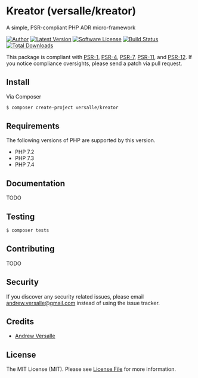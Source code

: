 # Kreator (versalle/kreator)
A simple, PSR-compliant PHP ADR micro-framework

[![Author](http://img.shields.io/badge/author-@versalle88-blue.svg?style=flat-square)](https://twitter.com/versalle88)
[![Latest Version](https://img.shields.io/github/release/versalle88/kreator.svg?style=flat-square)](https://github.com/versalle88/kreator/releases)
[![Software License](https://img.shields.io/badge/license-MIT-brightgreen.svg?style=flat-square)](LICENSE.md)
[![Build Status](https://img.shields.io/travis/versalle88/kreator/master.svg?style=flat-square)](https://travis-ci.org/versalle88/kreator)
[![Total Downloads](https://img.shields.io/packagist/dt/versalle/kreator.svg?style=flat-square)](https://packagist.org/packages/versalle/kreator)

This package is compliant with [PSR-1], [PSR-4], [PSR-7], [PSR-11], and [PSR-12]. If you notice compliance oversights, please send a patch via pull request.

[PSR-1]: https://github.com/php-fig/fig-standards/blob/master/accepted/PSR-1-basic-coding-standard.md
[PSR-4]: https://github.com/php-fig/fig-standards/blob/master/accepted/PSR-4-autoloader.md
[PSR-7]: https://github.com/php-fig/fig-standards/blob/master/accepted/PSR-7-http-message.md
[PSR-11]: https://github.com/php-fig/fig-standards/blob/master/accepted/PSR-11-container.md
[PSR-12]: https://github.com/php-fig/fig-standards/blob/master/accepted/PSR-12-extended-coding-style-guide.md

## Install

Via Composer

``` bash
$ composer create-project versalle/kreator
```

## Requirements

The following versions of PHP are supported by this version.

* PHP 7.2
* PHP 7.3
* PHP 7.4

## Documentation

TODO

## Testing

``` bash
$ composer tests
```

## Contributing

TODO

## Security

If you discover any security related issues, please email andrew.versalle@gmail.com instead of using the issue tracker.

## Credits

- [Andrew Versalle](https://github.com/versalle88)

## License

The MIT License (MIT). Please see [License File](https://github.com/versalle88/kreator/blob/master/LICENSE.md) for more information.
